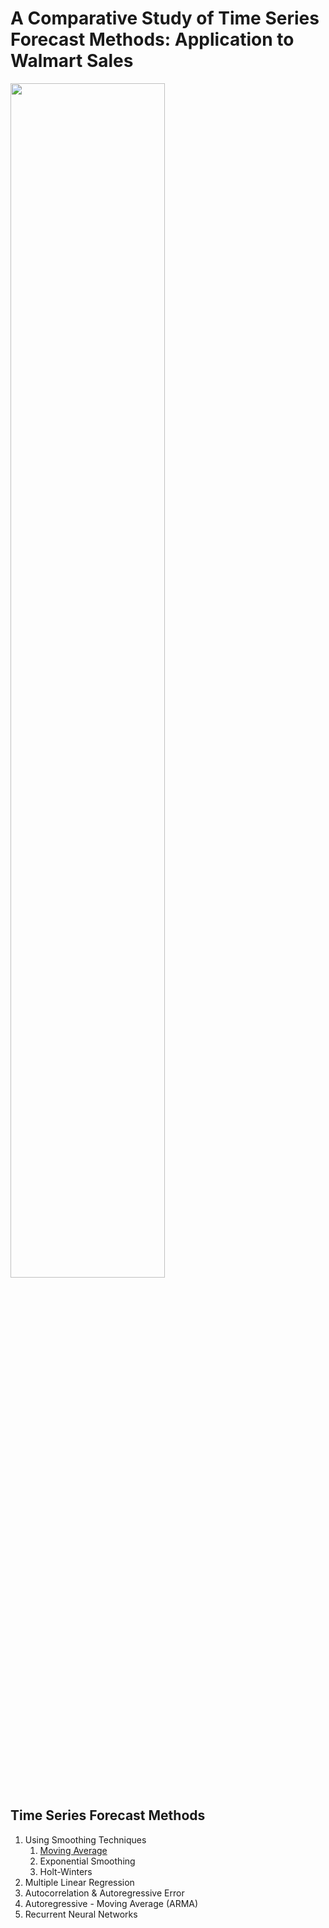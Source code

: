 # A Comparative Study of Time Series Forecast Methods: Application to Walmart Sales

<img src="[url](https://github.com/nphan20181/time_series_forecast/blob/main/images/ts-forecast-web-page.png)" width="70%" height="70%">

## Time Series Forecast Methods

1. Using Smoothing Techniques
   1. [Moving Average](https://github.com/nphan20181/time_series_forecast/blob/main/module/ma_model.py)
   1. Exponential Smoothing
   1. Holt-Winters
1. Multiple Linear Regression
1. Autocorrelation & Autoregressive Error
1. Autoregressive - Moving Average (ARMA)
1. Recurrent Neural Networks
